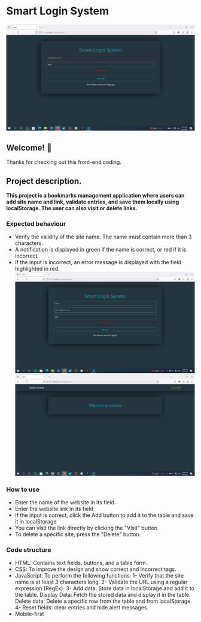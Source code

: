 # Smart Login System 

![Design preview for the Time tracking dashboard coding challenge](./assets/image/preview_1.png)

## Welcome! 👋

Thanks for checking out this front-end coding.

## Project description.

**This project is a bookmarks management application where users can add site name and link, validate entries, and save them locally using localStorage. The user can also visit or delete links.**



### Expected behaviour

- Verify the validity of the site name. The name must contain more than 3 characters.
- A notification is displayed in green if the name is correct, or red if it is incorrect.
- If the input is incorrect, an error message is displayed with the field highlighted in red.
![Design preview for the Time tracking dashboard coding challenge](./assets/image/preview_2.png)
![Design preview for the Time tracking dashboard coding challenge](./assets/image/preview_3.png)



### How to use
- Enter the name of the website in its field.
- Enter the website link in its field
- If the input is correct, click the Add button to add it to the table and save it in localStorage
- You can visit the link directly by clicking the "Visit" button.
- To delete a specific site, press the "Delete" button.


### Code structure
- HTML: Contains text fields, buttons, and a table form.
- CSS: To improve the design and show correct and incorrect tags.
- JavaScript: To perform the following functions:
  1- Verify that the site name is at least 3 characters long.
  2- Validate the URL using a regular expression (RegEx).
  3- Add data: Store data in localStorage and add it to the table.
     Display Data: Fetch the stored data and display it in the table.
     Delete data: Delete a specific row from the table and from localStorage.
  4- Reset fields: clear entries and hide alert messages.
- Mobile-first

